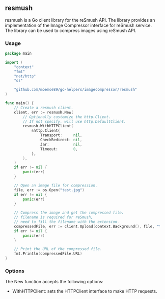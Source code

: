 ## resmush

resmush is a Go client library for the reSmush API.
The library provides an implementation of the Image Compressor interface for reSmush service.
The library can be used to compress images using reSmush API.

### Usage

```go
package main

import (
	"context"
	"fmt"
	"net/http"
	"os"

	"github.com/moemoe89/go-helpers/imagecompressor/resmush"
)

func main() {
	// Create a resmush client.
	client, err := resmush.New(
		// Optionally customize the http.Client.
		// If not specify, will use http.DefaultClient.
		resmush.WithHTTPClient(
			&http.Client{
				Transport:     nil,
				CheckRedirect: nil,
				Jar:           nil,
				Timeout:       0,
			},
		),
	)
	if err != nil {
		panic(err)
	}

	// Open an image file for compression.
	file, err := os.Open("test.jpg")
	if err != nil {
		panic(err)
	}

	// Compress the image and get the compressed file.
	// filename is required for reSmush,
	// need to fill the filename with the extension.
	compressedFile, err := client.Upload(context.Background(), file, "test.jpg")
	if err != nil {
		panic(err)
	}

	// Print the URL of the compressed file.
	fmt.Println(compressedFile.URL)
}
```

### Options

The New function accepts the following options:

* WithHTTPClient: sets the HTTPClient interface to make HTTP requests.
